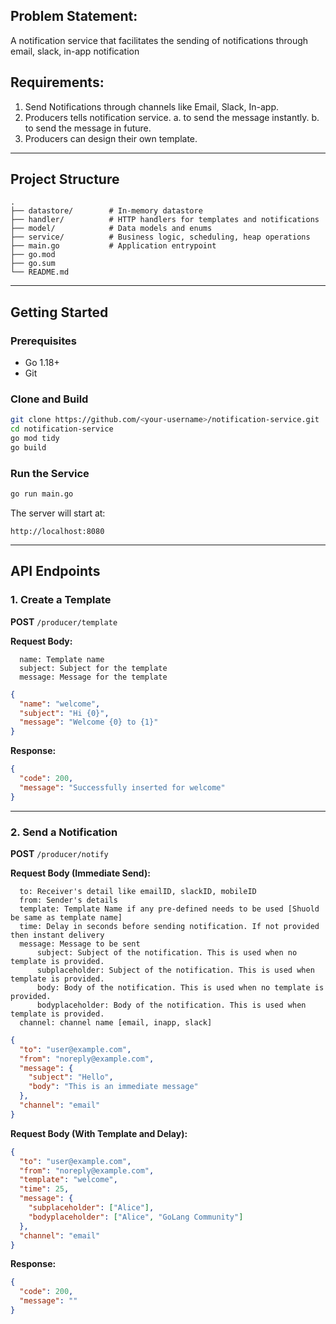 ## Problem Statement:  
A notification service that facilitates the sending of notifications through email, slack, in-app notification   

## Requirements:  
1. Send Notifications through channels like Email, Slack, In-app. 
2. Producers tells notification service. 
    a. to send the message instantly. 
    b. to send the message in future. 
3. Producers can design their own template. 

---

## Project Structure

```
.
├── datastore/        # In-memory datastore
├── handler/          # HTTP handlers for templates and notifications
├── model/            # Data models and enums
├── service/          # Business logic, scheduling, heap operations
├── main.go           # Application entrypoint
├── go.mod
├── go.sum
└── README.md
```

---

## Getting Started

### Prerequisites
- Go 1.18+
- Git

### Clone and Build
```bash
git clone https://github.com/<your-username>/notification-service.git
cd notification-service
go mod tidy
go build
```

### Run the Service
```bash
go run main.go
```

The server will start at:
```
http://localhost:8080
```

---

## API Endpoints

### 1. Create a Template
**POST** `/producer/template`

**Request Body:**
```
  name: Template name
  subject: Subject for the template
  message: Message for the template
```
```json
{
  "name": "welcome",
  "subject": "Hi {0}",
  "message": "Welcome {0} to {1}"
}
```

**Response:**
```json
{
  "code": 200,
  "message": "Successfully inserted for welcome"
}
```

---

### 2. Send a Notification
**POST** `/producer/notify`

**Request Body (Immediate Send):**
```
  to: Receiver's detail like emailID, slackID, mobileID
  from: Sender's details
  template: Template Name if any pre-defined needs to be used [Shuold be same as template name]
  time: Delay in seconds before sending notification. If not provided then instant delivery
  message: Message to be sent
      subject: Subject of the notification. This is used when no template is provided. 
      subplaceholder: Subject of the notification. This is used when template is provided. 
      body: Body of the notification. This is used when no template is provided. 
      bodyplaceholder: Body of the notification. This is used when template is provided. 
  channel: channel name [email, inapp, slack]
```
```json
{
  "to": "user@example.com",
  "from": "noreply@example.com",
  "message": {
    "subject": "Hello",
    "body": "This is an immediate message"
  },
  "channel": "email"
}
```

**Request Body (With Template and Delay):**
```json
{
  "to": "user@example.com",
  "from": "noreply@example.com",
  "template": "welcome",
  "time": 25,
  "message": {
    "subplaceholder": ["Alice"],
    "bodyplaceholder": ["Alice", "GoLang Community"]
  },
  "channel": "email"
}
```

**Response:**
```json
{
  "code": 200,
  "message": ""
}
```
